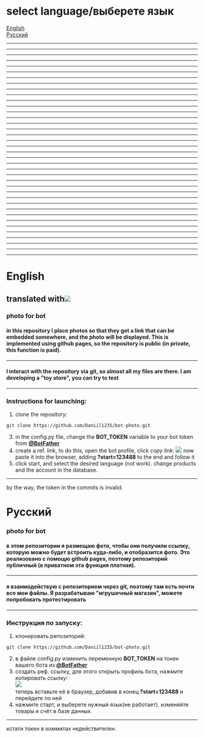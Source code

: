 # select language/выберете язык

[English](#eng)  
[Русский](#rus)
***
***
***
***
***
***
***
***
***
***
***
***
***
***
***
***
***
***
***
***
***
***
***
***
***
***
***
***
***
***
***
***
***
***
***
***
***
***

<h1 id="eng"> English </h1>

## translated with[![](https://daniil1235.github.io/bot-photo/images/Google-Translate.png)](https://translate.google.com)

### photo for bot

#### in this repository I place photos so that they get a link that can be embedded somewhere, and the photo will be displayed. This is implemented using github pages, so the repository is public (in private, this function is paid).
***
#### I interact with the repository via git, so almost all my files are there. I am developing a "toy store", you can try to test
***
### Instructions for launching:

1. clone the repository:
```console
git clone https://github.com/Daniil1235/bot-photo.git
```
3. in the config.py file, change the **BOT_TOKEN** variable to your bot token from [**@BotFather**](https://t.me/BotFather)
4. create a ref. link, to do this, open the bot profile, click *copy link*:
[![](https://daniil1235.github.io/bot-photo/images/0.png)](https://daniil1235.github.io/bot-photo/images/0.png)
now paste it into the browser, adding **?start=123488** to the end and follow it
5. click start, and select the desired language (not work). change products and the account in the database.

***
by the way, the token in the commits is invalid.








<h1 id="rus"> Русский </h1>

### photo for bot

#### в этом репозитории я размещаю фото, чтобы они получили ссылку, которую можно будет встроить куда-либо, и отобразится фото. Это реализовано с помощю github pages, поэтому репозиторий публичный (в приватном эта функция платная).
***
#### я взаимодействую с репозиторием через git, поэтому там есть почти все мои файлы. Я разрабатываю "игрушечный магазин", можете попробовать протестировать
***
### Инструкция по запуску:

1. клонировать репозиторий:  
```console
git clone https://github.com/Daniil1235/bot-photo.git
```
2. в файле config.py изменить переменную **BOT_TOKEN** на токен вашего бота из [**@BotFather**](https://t.me/BotFather)
3. создать реф. ссылку, для этого открыть профиль бота, нажмите *копировать ссылку*:  
[![](https://daniil1235.github.io/bot-photo/images/0.png)](https://daniil1235.github.io/bot-photo/images/0.png)  
теперь вставьте её в браузер, добавив в конец **?start=123488** и перейдите по ней
4. нажмите старт, и выберете нужный язык(не работает). изменяйте товары и счёт в базе данных.

***
кстати токен в коммитах недействителен.

